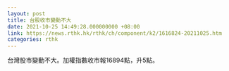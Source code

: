 ```yaml
---
layout: post
title: 台股收市變動不大
date: 2021-10-25 14:49:28.000000000 +08:00
link: https://news.rthk.hk/rthk/ch/component/k2/1616824-20211025.htm
categories: rthk
---
```


台灣股市變動不大。加權指數收市報16894點，升5點。

